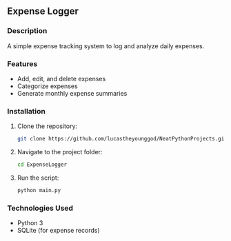## Expense Logger

### Description
A simple expense tracking system to log and analyze daily expenses.

### Features
- Add, edit, and delete expenses
- Categorize expenses
- Generate monthly expense summaries

### Installation
1. Clone the repository:
   ```sh
   git clone https://github.com/lucastheyounggod/NeatPythonProjects.git
   ```
2. Navigate to the project folder:
   ```sh
   cd ExpenseLogger
   ```
3. Run the script:
   ```sh
   python main.py
   ```

### Technologies Used
- Python 3
- SQLite (for expense records)
